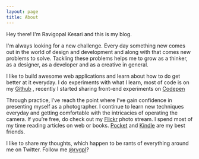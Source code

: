 ```yaml
---
layout: page
title: About
---
```


<p class="message">
  Hey there! I'm Ravigopal Kesari and this is my blog.
</p>

I'm always looking for a new challenge. Every day something new comes out in the world of design and development and along with that comes new problems to solve. Tackling these problems helps me to grow as a thinker, as a designer, as a developer and as a creative in general.

I like to build awesome web applications and learn about how to do get better at it everyday. I do experiments with what  I learn, most of code is on my [Github](http://github.com/rvgpl) , recently I started sharing front-end experiments on [Codepen](http://codepen.io/rvgpl)

Through practice, I’ve reach the point where I’ve gain confidence in presenting myself as a photographer. I continue to learn new techniques everyday and getting comfortable with the intricacies of operating the camera. If you’re free, do check out my [Flickr](http://www.flickr.com/rvpl/photos/) photo stream.
I spend most of my time reading articles on web or books. [Pocket](http://getpocket.com/) and [Kindle](http://www.amazon.com/gp/feature.html?docId=165849822) are my best friends.

I like to share my thoughts, which happen to be rants of everything around me on Twitter. Follow me [@rvgpl](http://twitter.com/rvgpl)?